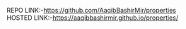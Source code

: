 REPO LINK:-https://github.com/AaqibBashirMir/properties <br>
HOSTED LINK:-https://aaqibbashirmir.github.io/properties/

